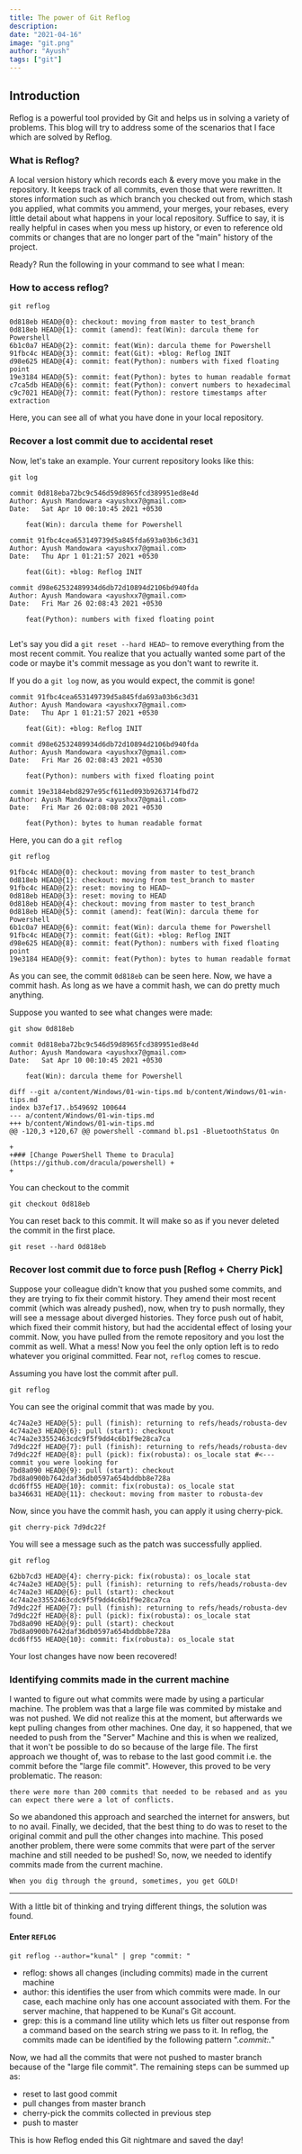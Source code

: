 ```yaml
---
title: The power of Git Reflog
description:
date: "2021-04-16"
image: "git.png"
author: "Ayush"
tags: ["git"]
---
```


## Introduction

Reflog is a powerful tool provided by Git and helps us in solving a variety of problems. This blog will try to address some of the scenarios that I face which are solved by Reflog.

### What is Reflog?

A local version history which records each & every move you make in the repository. It keeps track of all commits, even those that were rewritten. It stores information such as which branch you checked out from, which stash you applied, what commits you ammend, your merges, your rebases, every little detail about what happens in your local repository.
Suffice to say, it is really helpful in cases when you mess up history, or even to reference old commits or changes that are no longer part of the "main" history of the project.

Ready? Run the following in your command to see what I mean:

### How to access reflog?

```
git reflog
```

```
0d818eb HEAD@{0}: checkout: moving from master to test_branch
0d818eb HEAD@{1}: commit (amend): feat(Win): darcula theme for Powershell
6b1c0a7 HEAD@{2}: commit: feat(Win): darcula theme for Powershell
91fbc4c HEAD@{3}: commit: feat(Git): +blog: Reflog INIT
d98e625 HEAD@{4}: commit: feat(Python): numbers with fixed floating point
19e3184 HEAD@{5}: commit: feat(Python): bytes to human readable format
c7ca5db HEAD@{6}: commit: feat(Python): convert numbers to hexadecimal
c9c7021 HEAD@{7}: commit: feat(Python): restore timestamps after extraction
```

Here, you can see all of what you have done in your local repository.

### Recover a lost commit due to accidental reset

Now, let's take an example.
Your current repository looks like this:

```
git log
```

```
commit 0d818eba72bc9c546d59d8965fcd389951ed8e4d
Author: Ayush Mandowara <ayushxx7@gmail.com>
Date:   Sat Apr 10 00:10:45 2021 +0530

    feat(Win): darcula theme for Powershell

commit 91fbc4cea653149739d5a845fda693a03b6c3d31
Author: Ayush Mandowara <ayushxx7@gmail.com>
Date:   Thu Apr 1 01:21:57 2021 +0530

    feat(Git): +blog: Reflog INIT

commit d98e62532489934d6db72d10894d2106bd940fda
Author: Ayush Mandowara <ayushxx7@gmail.com>
Date:   Fri Mar 26 02:08:43 2021 +0530

    feat(Python): numbers with fixed floating point


```

Let's say you did a `git reset --hard HEAD~` to remove everything from the most recent commit.
You realize that you actually wanted some part of the code or maybe it's commit message as you don't want to rewrite it.

If you do a `git log` now, as you would expect, the commit is gone!

```
commit 91fbc4cea653149739d5a845fda693a03b6c3d31
Author: Ayush Mandowara <ayushxx7@gmail.com>
Date:   Thu Apr 1 01:21:57 2021 +0530

    feat(Git): +blog: Reflog INIT

commit d98e62532489934d6db72d10894d2106bd940fda
Author: Ayush Mandowara <ayushxx7@gmail.com>
Date:   Fri Mar 26 02:08:43 2021 +0530

    feat(Python): numbers with fixed floating point

commit 19e3184ebd8297e95cf611ed093b9263714fbd72
Author: Ayush Mandowara <ayushxx7@gmail.com>
Date:   Fri Mar 26 02:08:08 2021 +0530

    feat(Python): bytes to human readable format
```

Here, you can do a `git reflog`

```
git reflog
```

```
91fbc4c HEAD@{0}: checkout: moving from master to test_branch
0d818eb HEAD@{1}: checkout: moving from test_branch to master
91fbc4c HEAD@{2}: reset: moving to HEAD~
0d818eb HEAD@{3}: reset: moving to HEAD
0d818eb HEAD@{4}: checkout: moving from master to test_branch
0d818eb HEAD@{5}: commit (amend): feat(Win): darcula theme for Powershell
6b1c0a7 HEAD@{6}: commit: feat(Win): darcula theme for Powershell
91fbc4c HEAD@{7}: commit: feat(Git): +blog: Reflog INIT
d98e625 HEAD@{8}: commit: feat(Python): numbers with fixed floating point
19e3184 HEAD@{9}: commit: feat(Python): bytes to human readable format
```

As you can see, the commit `0d818eb` can be seen here.
Now, we have a commit hash. As long as we have a commit hash, we can do pretty much anything.

Suppose you wanted to see what changes were made:

```
git show 0d818eb
```

```
commit 0d818eba72bc9c546d59d8965fcd389951ed8e4d
Author: Ayush Mandowara <ayushxx7@gmail.com>
Date:   Sat Apr 10 00:10:45 2021 +0530

    feat(Win): darcula theme for Powershell

diff --git a/content/Windows/01-win-tips.md b/content/Windows/01-win-tips.md
index b37ef17..b549692 100644
--- a/content/Windows/01-win-tips.md
+++ b/content/Windows/01-win-tips.md
@@ -120,3 +120,67 @@ powershell -command bl.ps1 -BluetoothStatus On

+
+### [Change PowerShell Theme to Dracula](https://github.com/dracula/powershell) +
+
```

You can checkout to the commit

```
git checkout 0d818eb
```

You can reset back to this commit. It will make so as if you never deleted the commit in the first place.

```
git reset --hard 0d818eb
```

### Recover lost commit due to force push [Reflog + Cherry Pick]

Suppose your colleague didn't know that you pushed some commits, and they are trying to fix their commit history.
They amend their most recent commit (which was already pushed), now, when try to push normally, they will see a message about diverged histories.
They force push out of habit, which fixed their commit history, but had the accidental effect of losing your commit.
Now, you have pulled from the remote repository and you lost the commit as well.
What a mess! Now you feel the only option left is to redo whatever you original committed.
Fear not, `reflog` comes to rescue.

Assuming you have lost the commit after pull.

```
git reflog
```

You can see the original commit that was made by you.

```
4c74a2e3 HEAD@{5}: pull (finish): returning to refs/heads/robusta-dev
4c74a2e3 HEAD@{6}: pull (start): checkout 4c74a2e33552463cdc9f5f9dd4c6b1f9e28ca7ca
7d9dc22f HEAD@{7}: pull (finish): returning to refs/heads/robusta-dev
7d9dc22f HEAD@{8}: pull (pick): fix(robusta): os_locale stat #<--- commit you were looking for
7bd8a090 HEAD@{9}: pull (start): checkout 7bd8a0900b7642daf36db0597a654bddbb8e728a
dcd6ff55 HEAD@{10}: commit: fix(robusta): os_locale stat
ba346631 HEAD@{11}: checkout: moving from master to robusta-dev
```

Now, since you have the commit hash, you can apply it using cherry-pick.

```
git cherry-pick 7d9dc22f
```

You will see a message such as the patch was successfully applied.

```
git reflog
```

```
62bb7cd3 HEAD@{4}: cherry-pick: fix(robusta): os_locale stat
4c74a2e3 HEAD@{5}: pull (finish): returning to refs/heads/robusta-dev
4c74a2e3 HEAD@{6}: pull (start): checkout 4c74a2e33552463cdc9f5f9dd4c6b1f9e28ca7ca
7d9dc22f HEAD@{7}: pull (finish): returning to refs/heads/robusta-dev
7d9dc22f HEAD@{8}: pull (pick): fix(robusta): os_locale stat
7bd8a090 HEAD@{9}: pull (start): checkout 7bd8a0900b7642daf36db0597a654bddbb8e728a
dcd6ff55 HEAD@{10}: commit: fix(robusta): os_locale stat
```

Your lost changes have now been recovered!

### Identifying commits made in the current machine

I wanted to figure out what commits were made by using a particular machine.
The problem was that a large file was commited by mistake and was not pushed.
We did not realize this at the moment, but afterwards we kept pulling changes from other machines.
One day, it so happened, that we needed to push from the "Server" Machine and this is when we realized, that it won't be possible to do so because of the large file.
The first approach we thought of, was to rebase to the last good commit i.e. the commit before the "large file commit".
However, this proved to be very problematic. The reason:

```
there were more than 200 commits that needed to be rebased and as you can expect there were a lot of conflicts.
```

So we abandoned this approach and searched the internet for answers, but to no avail.
Finally, we decided, that the best thing to do was to reset to the original commit and pull the other changes into machine.
This posed another problem, there were some commits that were part of the server machine and still needed to be pushed!
So, now, we needed to identify commits made from the current machine.

```
When you dig through the ground, sometimes, you get GOLD!
```

---

With a little bit of thinking and trying different things, the solution was found.

#### Enter `REFLOG`

```
git reflog --author="kunal" | grep "commit: "
```

- reflog: shows all changes (including commits) made in the current machine
- author: this identifies the user from which commits were made. In our case, each machine only has one account associated with them. For the server machine, that happened to be Kunal's Git account.
- grep: this is a command line utility which lets us filter out response from a command based on the search string we pass to it. In reflog, the commits made can be identified by the following pattern "._commit:._"

Now, we had all the commits that were not pushed to master branch because of the "large file commit".
The remaining steps can be summed up as:

- reset to last good commit
- pull changes from master branch
- cherry-pick the commits collected in previous step
- push to master

This is how Reflog ended this Git nightmare and saved the day!
